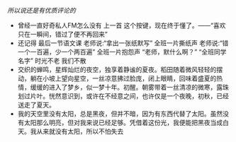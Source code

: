 *所以说还是有优质评论的*
* 曾经一直好奇私人FM怎么没有 上一首 这个按键，现在终于懂了。——“喜欢只在一瞬间，错过了便不再回来”
* 还记得 最后一节语文课 老师说:“拿出一张纸默写” 全班一片撕纸声 老师说:“错一个一百遍，少一个两百遍” 全班一片抱怨声 “老师，默什么啊？” “全班同学名字” 时光不老 我们不散
* 交织的蝉鸣，星辉灿烂的夜空，独享着静谧的夏夜。稻田随着微风轻轻的摆动，躺在小坡上望向星空，一丝凉意拂过脸庞，闭上眼睛，回味着盛夏的热情，缓缓的进入了梦乡，似一梦十年。初醒。朝雾带着一丝清凉的微寒，露珠划过片叶。恍然意识到，或许在不经意之间，也许仅是一个夜晚，初秋，已经送走了夏天。
* 我的天空里没有太阳，总是黑夜，但并不暗，因为有东西代替了太阳。虽然没有太阳那么明亮，但对我来说已经足够。凭借着这份光，我便能把黑夜当成白天。我从来就没有太阳，所以不怕失去
